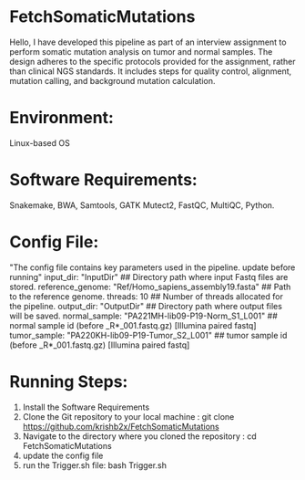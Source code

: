 # FetchSomaticMutations
Hello, I have developed this pipeline as part of an interview assignment to perform somatic mutation analysis on tumor and normal samples. The design adheres to the specific protocols provided for the assignment, rather than clinical NGS standards. 
It includes steps for quality control, alignment, mutation calling, and background mutation calculation.

# Environment:
Linux-based OS

# Software Requirements:
Snakemake, BWA, Samtools, GATK Mutect2, FastQC, MultiQC, Python.

# Config File:
"The config file contains key parameters used in the pipeline. update before running"
input_dir: "InputDir" ## Directory path where input Fastq files are stored.
reference_genome: "Ref/Homo_sapiens_assembly19.fasta" ## Path to the reference genome.
threads: 10 ## Number of threads allocated for the pipeline.
output_dir: "OutputDir" ## Directory path where output files will be saved.
normal_sample: "PA221MH-lib09-P19-Norm_S1_L001" ## normal sample id (before _R*_001.fastq.gz) [Illumina paired fastq]
tumor_sample: "PA220KH-lib09-P19-Tumor_S2_L001" ## tumor sample id (before _R*_001.fastq.gz) [Illumina paired fastq]

# Running Steps:
1. Install the Software Requirements
2. Clone the Git repository to your local machine : git clone https://github.com/krishb2x/FetchSomaticMutations
3. Navigate to the directory where you cloned the repository : cd FetchSomaticMutations
4. update the config file
5. run the Trigger.sh file: bash Trigger.sh 


